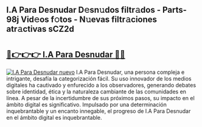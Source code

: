 ## I.A Para Desnudar D𝚎sn𝚞dos filtr𝚊dos - Parts-98j Vid𝚎os f𝚘tos - N𝚞evas filtr𝚊ciones atr𝚊ctivas sCZ2d

# <h2><a href="http://mbaeei.tromn.icu/?c=I.A+Para+Desnudar">🔗👉👉👉 I.A Para Desnudar 🔗🔗</a></h2>

[![I.A Para Desnudar nuevo](https://i.imgur.com/pEAQMta.gif)](http://mbaeei.tromn.icu/?c=I.A+Para+Desnudar)
I.A Para Desnudar, una persona compleja e intrigante, desafía la categorización fácil. Su uso innovador de los medios digitales ha cautivado y enfurecido a los observadores, generando debates sobre identidad, ética y la naturaleza cambiante de las comunidades en línea. A pesar de la incertidumbre de sus próximos pasos, su impacto en el ámbito digital es significativo. Impulsado por una determinación inquebrantable y un encanto innegable, el progreso de I.A Para Desnudar en el ámbito digital es inquebrantable.
